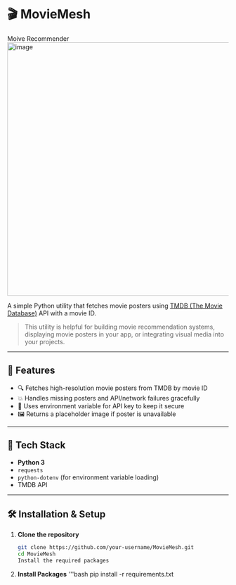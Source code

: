 #  🎬 MovieMesh
Moive Recommender
<img width="1178" height="576" alt="image" src="https://github.com/user-attachments/assets/ce6ca250-ae63-43d6-a25b-cc9e04d037c0" />

A simple Python utility that fetches movie posters using [TMDB (The Movie Database)](https://www.themoviedb.org/) API with a movie ID.

> This utility is helpful for building movie recommendation systems, displaying movie posters in your app, or integrating visual media into your projects.

---

## 📌 Features

- 🔍 Fetches high-resolution movie posters from TMDB by movie ID
- 💥 Handles missing posters and API/network failures gracefully
- 🔐 Uses environment variable for API key to keep it secure
- 🖼️ Returns a placeholder image if poster is unavailable

---

## 🧰 Tech Stack

- **Python 3**
- `requests`
- `python-dotenv` (for environment variable loading)
- TMDB API

---

## 🛠️ Installation & Setup

1. **Clone the repository**
   ```bash
   git clone https://github.com/your-username/MovieMesh.git
   cd MovieMesh
   Install the required packages

2. **Install Packages**
   '''bash
   pip install -r requirements.txt
   

